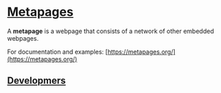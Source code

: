 # [Metapages](https://metapages.org/)

A **metapage** is a webpage that consists of a network of other embedded webpages.

For documentation and examples: [https://metapages.org/](https://metapages.org/)

## [Developmers](./DEVELOPERS.md)


